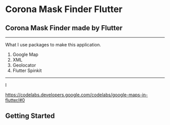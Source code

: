 # Corona Mask Finder Flutter

## Corona Mask Finder made by Flutter

<hr/>

What I use packages to make this application.

1. Google Map
2. XML
3. Geolocator
4. Flutter Spinkit

<hr/>

I

<https://codelabs.developers.google.com/codelabs/google-maps-in-flutter/#0>


## Getting Started

